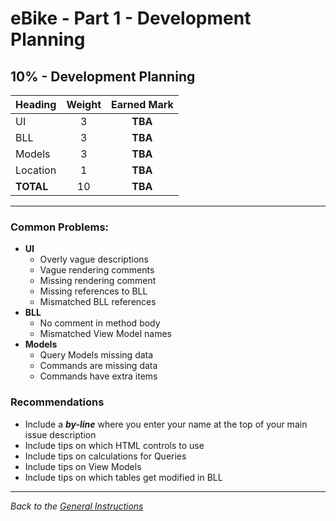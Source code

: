 # eBike - Part 1 - Development Planning

## **10%** - Development Planning

| Heading | Weight | Earned Mark |
|:--------|:------:|:-----------:|
| UI      |   3    |   **TBA**     |
| BLL     |   3    |   **TBA**     |
| Models  |   3    |   **TBA**     |
| Location|   1    |   **TBA**     |
|**TOTAL**|  10    |   **TBA**     |

----

### Common Problems:

- **UI**
  - Overly vague descriptions
  - Vague rendering comments
  - Missing rendering comment
  - Missing references to BLL
  - Mismatched BLL references
- **BLL**
  - No comment in method body
  - Mismatched View Model names
- **Models**
  - Query Models missing data
  - Commands are missing data
  - Commands have extra items

### Recommendations

- Include a ***by-line*** where you enter your name at the top of your main issue description
- Include tips on which HTML controls to use
- Include tips on calculations for Queries
- Include tips on View Models
- Include tips on which tables get modified in BLL

----

*Back to the [General Instructions](../specs-general.md)*
